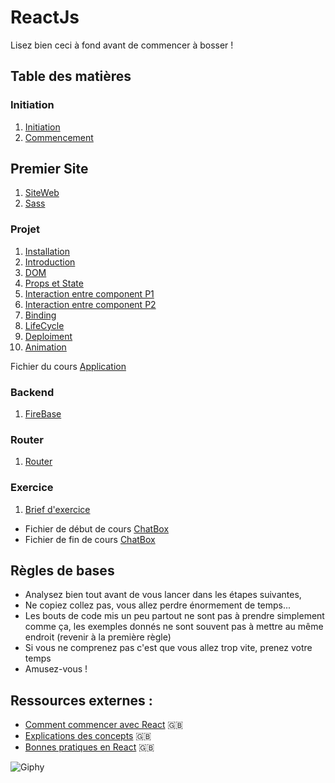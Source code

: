 # ReactJs

Lisez bien ceci à fond avant de commencer à bosser !

## Table des matières

### Initiation
1. [Initiation](./Initiation/README.md)
2. [Commencement](./Initiation/Commencement.md)

## Premier Site
1. [SiteWeb](./Site/readme.md)
2. [Sass](./Site/Sass/readme.md)

### Projet
1. [Installation](./TodoList/Cours/Installation.md) 
2. [Introduction](./TodoList/Cours/introduction.md) 
3. [DOM](./TodoList/Cours/Dom.md)
4. [Props et State](./TodoList/Cours/PropsEtState.md)
5. [Interaction entre component P1](./TodoList/Cours/InteractionEntreComponentPartie1.md) 
6. [Interaction entre component P2](./TodoList/Cours/InteractionEntreComponentPartie2.md) 
7. [Binding](./TodoList/Cours/Binding.md)
8. [LifeCycle](./TodoList/Cours/LifeCycle.md)
9. [Deploiment](./TodoList/Cours/Deploiment.md)
10. [Animation](./TodoList/Cours/Animations.md)

Fichier du cours [Application](./TodoList/App)

### Backend

1. [FireBase](./Backend/readme.md)

### Router

1. [Router](./Router/readme.md)

### Exercice

1. [Brief d'exercice](/.ChatBox/ChatBox.md)

- Fichier de début de cours [ChatBox](./ChatBox/StartFileChatBox) <br/>
- Fichier de fin de cours [ChatBox](./ChatBox/EndFileChatBox)

## Règles de bases

- Analysez bien tout avant de vous lancer dans les étapes suivantes,
- Ne copiez collez pas, vous allez perdre énormement de temps...
- Les bouts de code mis un peu partout ne sont pas à prendre simplement comme ça, les exemples donnés ne sont souvent pas à mettre au même endroit (revenir à la première règle)
- Si vous ne comprenez pas c'est que vous allez trop vite, prenez votre temps
- Amusez-vous !

## Ressources externes :
- [Comment commencer avec React](https://sabe.io/tutorials/getting-started-with-react) :gb:
- [Explications des concepts](https://scotch.io/tutorials/learning-react-getting-started-and-concepts) :gb:
- [Bonnes pratiques en React](https://camjackson.net/post/9-things-every-reactjs-beginner-should-know) :gb:

![Giphy](http://www.fredzone.org/wp-content/uploads/2014/11/daft1_2.gif)
